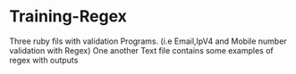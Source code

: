 # Training-Regex
Three ruby fils with validation Programs. (i.e Email,IpV4 and Mobile number validation with Regex)
One another Text file contains some examples of regex with outputs
